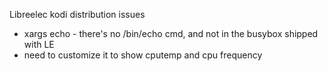 Libreelec kodi distribution issues

* xargs echo - there's no /bin/echo cmd, and not in the busybox shipped with LE
* need to customize it to show cputemp and cpu frequency
